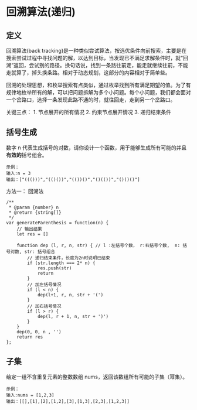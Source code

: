 # 回溯算法(递归)
## 定义
回溯算法(back tracking)是一种类似尝试算法，按选优条件向前搜索，主要是在搜索尝试过程中寻找问题的解，以达到目标，当发现已不满足求解条件时，就“回溯”返回，尝试别的路径。换句话说，找到一条路往前走，能走就继续往前，不能走就算了，掉头换条路。相对于动态规划，这部分的内容相对于简单些。

回溯的处理思想，和枚举搜索有点类似，通过枚举找到所有满足期望的值。为了有规律地枚举所有的解，可以把问题拆解为多个小问题。每个小问题，我们都会面对一个岔路口，选择一条发现此路不通的时，就往回走，走到另一个岔路口。

关键三点： 1. 节点展开的所有情况  2. 约束节点展开情况  3. 递归结束条件

## 括号生成
数字 n 代表生成括号的对数，请你设计一个函数，用于能够生成所有可能的并且**有效的**括号组合。
```
示例：
输入:n = 3
输出：["((()))","(()())","(())()","()(())","()()()"]
```
方法一： 回溯法
``` JS
/**
 * @param {number} n
 * @return {string[]}
 */
var generateParenthesis = function(n) {
    // 输出结果
    let res = []

    function dep (l, r, n, str) { // l :左括号个数， r:右括号个数,  n: 括号对数, str: 括号组合
        // 递归结束条件，长度为2n时说明已结束
        if (str.length === 2* n) {
            res.push(str)
            return
        }
        // 加左括号情况
        if (l < n) {
            dep(l+1, r, n, str + '(')
        }
        // 加右括号情况
        if (l > r) {
            dep(l, r + 1, n, str + ')')
        }
    }
    dep(0, 0, n , '')
    return res
};
```

## 子集
给定一组不含重复元素的整数数组 nums，返回该数组所有可能的子集（幂集）。
```
示例：
输入:nums = [1,2,3]
输出：[[],[1],[2],[1,2],[3],[1,3],[2,3],[1,2,3]]
```
